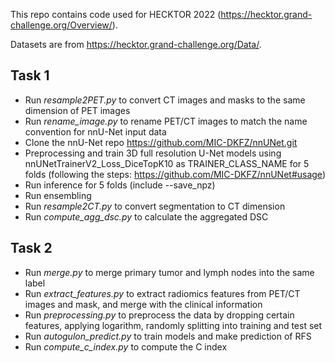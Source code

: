 This repo contains code used for HECKTOR 2022 (https://hecktor.grand-challenge.org/Overview/). 

Datasets are from https://hecktor.grand-challenge.org/Data/.

## Task 1

- Run *resample2PET.py* to convert CT images and masks to the same dimension of PET images
- Run *rename_image.py* to rename PET/CT images to match the name convention for nnU-Net input data
- Clone the nnU-Net repo https://github.com/MIC-DKFZ/nnUNet.git
- Preprocessing and train 3D full resolution U-Net models using nnUNetTrainerV2_Loss_DiceTopK10 as TRAINER_CLASS_NAME for 5 folds (following the steps: https://github.com/MIC-DKFZ/nnUNet#usage)
- Run inference for 5 folds (include --save_npz)
- Run ensembling
- Run *resample2CT.py* to convert segmentation to CT dimension
- Run *compute_agg_dsc.py* to calculate the aggregated DSC

## Task 2

- Run *merge.py* to merge primary tumor and lymph nodes into the same label
- Run *extract_features.py* to extract radiomics features from PET/CT images and mask, and merge with the clinical information
- Run *preprocessing.py* to preprocess the data by dropping certain features, applying logarithm, randomly splitting into training and test set
- Run *autogulon_predict.py* to train models and make prediction of RFS
- Run *compute_c_index.py* to compute the C index
